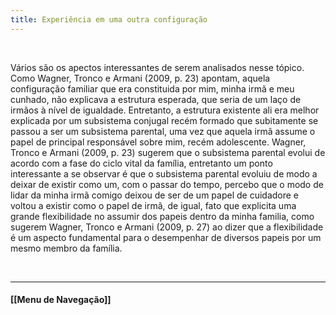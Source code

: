 ```yaml
---
title: Experiência em uma outra configuração
---
```

&nbsp;

Vários são os apectos interessantes de serem analisados nesse tópico. Como Wagner, Tronco e Armani (2009, p. 23) apontam, aquela configuração familiar que era constituida por mim, minha irmã e meu cunhado, não explicava a estrutura esperada, que seria de um laço de irmãos à nível de igualdade. Entretanto, a estrutura existente ali era melhor explicada por um subsistema conjugal recém formado que subitamente se passou a ser um subsistema parental, uma vez que aquela irmã assume o papel de principal responsável sobre mim, recém adolescente. Wagner, Tronco e Armani (2009, p. 23) sugerem que o subsistema parental evolui de acordo com a fase do ciclo vital da família, entretanto um ponto interessante a se observar é que o subsistema parental evoluiu de modo a deixar de existir como um, com o passar do tempo, percebo que o modo de lidar da minha irmã comigo deixou de ser de um papel de cuidadore e voltou a existir como o papel de irmã, de igual, fato que explicita uma grande flexibilidade no assumir dos papeis dentro da minha familia, como sugerem Wagner, Tronco e Armani (2009, p. 27) ao dizer que a flexibilidade é um aspecto fundamental para o desempenhar de diversos papeis por um mesmo membro da família.    

&nbsp;
&nbsp;
&nbsp;
&nbsp;
&nbsp;
&nbsp;

----------------------

#### [[Menu de Navegação]]